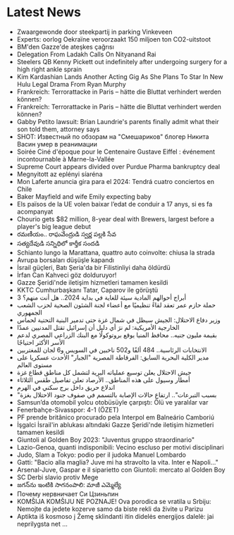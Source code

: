 # Latest News
-  Zwaargewonde door steekpartij in parking Vinkeveen
-  Experts: oorlog Oekraïne veroorzaakt 150 miljoen ton CO2-uitstoot
-  BM'den Gazze'de ateşkes çağrısı
-  Delegation From Ladakh Calls On Nityanand Rai
-  Steelers QB Kenny Pickett out indefinitely after undergoing surgery for a high right ankle sprain
-  Kim Kardashian Lands Another Acting Gig As She Plans To Star In New Hulu Legal Drama From Ryan Murphy
-  Frankreich: Terrorattacke in Paris – hätte die Bluttat verhindert werden können?
-  Frankreich: Terrorattacke in Paris – hätte die Bluttat verhindert werden können?
-  Gabby Petito lawsuit: Brian Laundrie's parents finally admit what their son told them, attorney says
-  SHOT: Известный по обзорам на "Смешариков" блогер Никита Васин умер в реанимации
-  Soirée Ciné d'époque pour le Centenaire Gustave Eiffel : événement incontournable à Marne-la-Vallée
-  Supreme Court appears divided over Purdue Pharma bankruptcy deal
-  Megnyitott az eplényi síaréna
-  Mon Laferte anuncia gira para el 2024: Tendrá cuatro conciertos en Chile
-  Baker Mayfield and wife Emily expecting baby
-  Els països de la UE volen baixar l’edat de conduir a 17 anys, si es fa acompanyat
-  Chourio gets $82 million, 8-year deal with Brewers, largest before a player's big league debut
-  రమణీయం.. రాఘవేంద్రుడి స్వర్ణ పల్లకి సేవ
-  సత్యదేవుడి సన్నిధిలో కార్తీక సందడి
-  Schianto lungo la Marattana, quattro auto coinvolte: chiusa la strada
-  Avrupa borsaları düşüşle kapandı
-  İsrail güçleri, Batı Şeria'da bir Filistinliyi daha öldürdü
-  İrfan Can Kahveci göz dolduruyor!
-  Gazze Şeridi'nde iletişim hizmetleri tamamen kesildi
-  KKTC Cumhurbaşkanı Tatar, Caparov ile görüştü
-  3 أبراج أحوالهم المادية سيئة للغاية في بداية 2024.. هل أنت منهم؟
-  حملة حازم عمر تعقد لقاءً تنظيميًا مع أعضاء لجنة الشئون الصحية لحزب الشعب الجمهوري
-  وزير دفاع الاحتلال: الجيش سيظل في شمال غزة حتى تدمير البنية التحتية لحماس
-  الخارجية الأمريكية: لم نرَ أي دليل أن إسرائيل تقتل المدنيين عمدًا
-  بقيمة مليون جنيه.. محافظ المنيا يوقع بروتوكولًا مع البنك الزراعي المصري لدعم الأسر الأكثر احتياجًا
-  الانتخابات الرئاسية.. 484 ألفًا و502 ناخبين في السويس و6 لجان للمغتربين
-  مدير الكلية البحرية السابق: الفرقاطة المصرية "الجبار" الأحدث عسكريا على مستوى العالم
-  جيش الاحتلال يعلن توسيع عملياته البرية لتشمل كل مناطق قطاع غزة
-  أمطار وسيول على هذه المناطق.. الأرصاد تعلن تفاصيل طقس الثلاثاء
-  اندلاع حريق داخل برج سكني في الهرم
-  "بسبب التبرعات".. ارتفاع حالات الإصابة بالتسمم في صفوف جنود الاحتلال بغزة
-  Samsun’da otomobil yolcu otobüsüyle çarpıştı: Ölü ve yaralılar var
-  Fenerbahçe-Sivasspor: 4-1 (ÖZET)
-  PF prende britânico procurado pela Interpol em Balneário Camboriú
-  İşgalci İsrail'in ablukası altındaki Gazze Şeridi'nde iletişim hizmetleri tamamen kesildi
-  Giuntoli al Golden Boy 2023: "Juventus gruppo straordinario"
-  Lazio-Genoa, quanti indisponibili: Vecino escluso per motivi disciplinari
-  Judo, Slam a Tokyo: podio per il judoka Manuel Lombardo
-  Gatti: "Bacio alla maglia? Juve mi ha stravolto la vita. Inter e Napoli..."
-  Arsenal-Juve, Gaspar e il siparietto con Giuntoli: mercato al Golden Boy
-  SC Derbi slavio protiv Mege
-  జగన్‌ను ఇంటికి సాగనంపాలి: మాజీ ఎమ్మెల్యే
-  Почему нервничает Си Цзиньпин
-  KOMŠIJA KOMŠIJU NE POZNAJE! Ova porodica se vratila u Srbiju: Nemojte da jedete kozerve samo da biste rekli da živite u Parizu
-  Aptikta iš kosmoso į Žemę sklindanti itin didelės energijos dalelė: jai neprilygsta net ...
